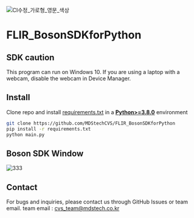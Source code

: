 ![CI수정_가로형_영문_색상](https://github.com/MDStechCVS/FLIR_BosonSDKforPython/assets/142575573/b941d3e6-3dd8-46f7-9336-3f9ed4eaed77)

# FLIR_BosonSDKforPython

## SDK caution
This program can run on Windows 10.
If you are using a laptop with a webcam, disable the webcam in Device Manager.



## <div align="left">Install</div>
Clone repo and install [requirements.txt](https://github.com/MDStechCVS/FLIR_BosonSDKforPython/edit/main/requirements.txt) in a
[**Python>=3.8.0**](https://www.python.org/) environment

```bash
git clone https://github.com/MDStechCVS/FLIR_BosonSDKforPython
pip install -r requirements.txt
python main.py
```
## Boson SDK Window

![333](https://github.com/MDStechCVS/FLIR_BosonSDKforPython/assets/142575573/e2976393-4cbe-42bf-be89-a79ed900f602)

## <div align="left">Contact</div>
For bugs and inquiries, please contact us through GitHub Issues or team email.
team email : cvs_team@mdstech.co.kr
